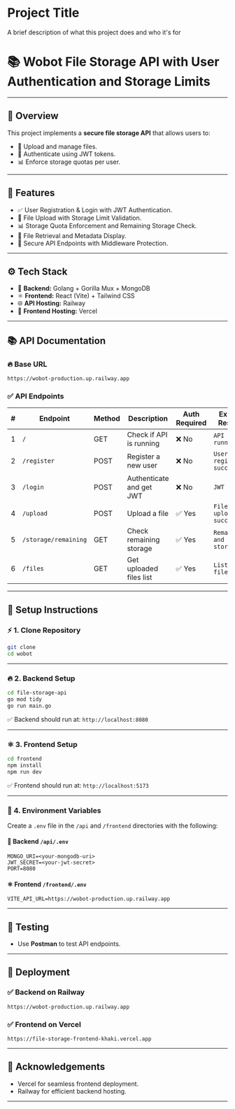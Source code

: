 
# Project Title

A brief description of what this project does and who it's for

# 📚 Wobot File Storage API with User Authentication and Storage Limits  

---

## 🚀 Overview
This project implements a **secure file storage API** that allows users to:  
- 📂 Upload and manage files.  
- 🔐 Authenticate using JWT tokens.  
- 📊 Enforce storage quotas per user.  

---

## 🎯 Features
- ✅ User Registration & Login with JWT Authentication.
- 📂 File Upload with Storage Limit Validation.
- 📊 Storage Quota Enforcement and Remaining Storage Check.
- 📃 File Retrieval and Metadata Display.
- 🔄 Secure API Endpoints with Middleware Protection.

---

## ⚙️ Tech Stack
- 🐹 **Backend:** Golang + Gorilla Mux + MongoDB  
- ⚛️ **Frontend:** React (Vite) + Tailwind CSS  
- 🌐 **API Hosting:** Railway  
- 🎯 **Frontend Hosting:** Vercel  

---

## 📚 API Documentation
### 🔥 Base URL
```
https://wobot-production.up.railway.app
```

### ✅ API Endpoints

| #  | Endpoint             | Method | Description                  | Auth Required | Expected Response             |
|----|---------------------|--------|------------------------------|---------------|-------------------------------|
| 1  | `/`                  | GET    | Check if API is running      | ❌ No         | `API is running...`           |
| 2  | `/register`          | POST   | Register a new user          | ❌ No         | `User registered successfully` |
| 3  | `/login`             | POST   | Authenticate and get JWT     | ❌ No         | `JWT Token`                   |
| 4  | `/upload`            | POST   | Upload a file                | ✅ Yes        | `File uploaded successfully`  |
| 5  | `/storage/remaining` | GET    | Check remaining storage      | ✅ Yes        | `Remaining and total storage` |
| 6  | `/files`             | GET    | Get uploaded files list      | ✅ Yes        | `List of files`               |

---

## 📝 Setup Instructions
### ⚡️ 1. Clone Repository
```bash
git clone 
cd wobot
```

---

### 🔥 2. Backend Setup
```bash
cd file-storage-api
go mod tidy
go run main.go
```
✅ Backend should run at: `http://localhost:8080`  

---

### ⚛️ 3. Frontend Setup
```bash
cd frontend
npm install
npm run dev
```
✅ Frontend should run at: `http://localhost:5173`  

---

### 🔐 4. Environment Variables
Create a `.env` file in the `/api` and `/frontend` directories with the following:  

#### 📂 **Backend `/api/.env`**
```
MONGO_URI=<your-mongodb-uri>
JWT_SECRET=<your-jwt-secret>
PORT=8080
```

#### ⚛️ **Frontend `/frontend/.env`**
```
VITE_API_URL=https://wobot-production.up.railway.app
```

---

## 🧪 Testing
- Use **Postman** to test API endpoints.


---

## 📩 Deployment
### ✅ Backend on Railway
```
https://wobot-production.up.railway.app
```

### ✅ Frontend on Vercel
```
https://file-storage-frontend-khaki.vercel.app
```

---

## 🤝 Acknowledgements
- Vercel for seamless frontend deployment.  
- Railway for efficient backend hosting.  

---
